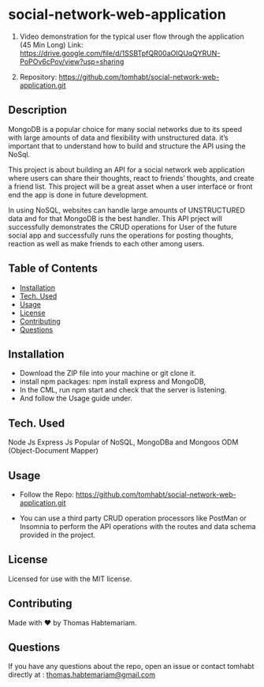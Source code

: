 # social-network-web-application

1. Video demonstration for the typical user flow through the application (45 Min Long) Link: https://drive.google.com/file/d/1SSBTpfQR00aOIQUqQYRUN-PoPOv6cPov/view?usp=sharing

2. Repository: https://github.com/tomhabt/social-network-web-application.git

## Description
MongoDB is a popular choice for many social networks due to its speed with large amounts of data and flexibility with unstructured data. it’s important that to understand how to build and structure the API using the NoSql.

This project is about building an API for a social network web application where users can share their thoughts, react to friends’ thoughts, and create a friend list. This project will be a great asset when a user interface or front end the app is done in future development.

In using NoSQL, websites can handle large amounts of UNSTRUCTURED data and for that MongoDB is the best handler. This API prject will successfully demonstrates the CRUD operations for User of the future social app and successfully runs the operations for posting thoughts, reaction as well as make friends to each other among users.

## Table of Contents
* [Installation](#installation)
* [Tech. Used](#Tech.Used)
* [Usage](#usage)
* [License](#license)
* [Contributing](#contributing)
* [Questions](#questions)


## Installation
* Download the ZIP file into your machine or git clone it.
* install npm packages:
npm install express and MongoDB,
* In the CML, run npm start and check that the server is listening.
* And follow the Usage guide under.

## Tech. Used
Node Js
Express Js
Popular of NoSQL, MongoDBa and Mongoos ODM (Object-Document Mapper)

## Usage
* Follow the Repo: https://github.com/tomhabt/social-network-web-application.git

* You can use a third party CRUD operation processors like PostMan or Insomnia to perform the API operations with the routes and data schema provided in the project.

## License
Licensed for use with the MIT license.

## Contributing
Made with ❤️ by Thomas Habtemariam.

## Questions
If you have any questions about the repo, open an issue or contact tomhabt directly at : thomas.habtemariam@gmail.com